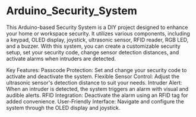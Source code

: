 # Arduino_Security_System
This Arduino-based Security System is a DIY project designed to enhance your home or workspace security. 
It utilizes various components, including a keypad, OLED display, joystick, ultrasonic sensor, RFID reader, 
RGB LED, and a buzzer. With this system, you can create a customizable security setup, set your security code, 
change sensor detection distances, and activate alarms when intruders are detected.

Key Features:
Passcode Protection: Set and change your security code to activate and deactivate the system.
Flexible Sensor Control: Adjust the ultrasonic sensor's detection distance to suit your needs.
Intruder Alert: When an intruder is detected, the system triggers an alarm with visual and audible alerts.
RFID Integration: Deactivate the alarm using an RFID tag for added convenience.
User-Friendly Interface: Navigate and configure the system through the OLED display and joystick.
